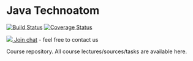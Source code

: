 # Java Technoatom

[![Build Status](https://travis-ci.org/rybalkinsd/atom.png?branch=master)](https://travis-ci.org/rybalkinsd/atom)
[![Coverage Status](https://coveralls.io/repos/github/rybalkinsd/atom/badge.svg?branch=master)](https://coveralls.io/github/rybalkinsd/atom?branch=master)


[![](http://icons.iconarchive.com/icons/alecive/flatwoken/32/Apps-Telegram-icon.png) Join chat](https://t.me/joinchat/AAAAAEF63F9PvqE4JDzYdQ) - feel free to contact us


Course repository.
All course lectures/sources/tasks are available here.
